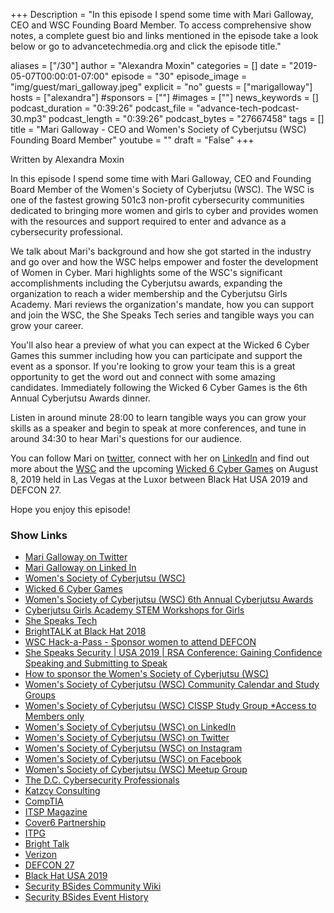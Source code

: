+++
Description = "In this episode I spend some time with Mari Galloway, CEO and WSC Founding Board Member. To access comprehensive show notes, a complete guest bio and links mentioned in the episode take a look below or go to advancetechmedia.org and click the episode title."

aliases = ["/30"]
author = "Alexandra Moxin"
categories = []
date = "2019-05-07T00:00:01-07:00"
episode = "30"
episode_image = "img/guest/mari_galloway.jpeg"
explicit = "no"
guests = ["marigalloway"]
hosts = ["alexandra"]
#sponsors = [""]
#images = [""]
news_keywords = []
podcast_duration = "0:39:26"
podcast_file = "advance-tech-podcast-30.mp3"
podcast_length = "0:39:26"
podcast_bytes = "27667458"
tags = []
title = "Mari Galloway - CEO and Women's Society of Cyberjutsu (WSC) Founding Board Member"
youtube = ""
draft = "False"
+++

Written by Alexandra Moxin

In this episode I spend some time with Mari Galloway, CEO and Founding Board Member of the Women's Society of Cyberjutsu (WSC). The WSC is one of the fastest growing 501c3 non-profit cybersecurity communities dedicated to bringing more women and girls to cyber and provides women with the resources and support required to enter and advance as a cybersecurity professional.

We talk about Mari's background and how she got started in the industry and go over and how the WSC helps empower and foster the development of Women in Cyber. Mari highlights some of the WSC's significant accomplishments including the Cyberjutsu awards, expanding the organization to reach a wider membership and the Cyberjutsu Girls Academy. Mari reviews the organization's mandate, how you can support and join the WSC, the She Speaks Tech series and tangible ways you can grow your career.

You'll also hear a preview of what you can expect at the Wicked 6 Cyber Games this summer including how you can participate and support the event as a sponsor. If you're looking to grow your team this is a great opportunity to get the word out and connect with some amazing candidates. Immediately following the Wicked 6 Cyber Games is the 6th Annual Cyberjutsu Awards dinner.

Listen in around minute 28:00 to learn tangible ways you can grow your skills as a speaker and begin to speak at more conferences, and tune in around 34:30 to hear Mari's questions for our audience.

You can follow Mari on [twitter](https://twitter.com/marigalloway), connect with her on [LinkedIn](https://www.linkedin.com/in/themarigalloway/) and find out more about the [WSC](https://womenscyberjutsu.org/) and the upcoming [Wicked 6 Cyber Games](https://wicked6.com/) on August 8, 2019 held in Las Vegas at the Luxor between Black Hat USA 2019 and DEFCON 27.

Hope you enjoy this episode!

### Show Links

* [Mari Galloway on Twitter](https://twitter.com/marigalloway)
* [Mari Galloway on Linked In](https://www.linkedin.com/in/themarigalloway/)
* [Women's Society of Cyberjutsu (WSC)](https://womenscyberjutsu.org/)
* [Wicked 6 Cyber Games](https://wicked6.com/)
* [Women's Society of Cyberjutsu (WSC) 6th Annual Cyberjutsu Awards](https://womenscyberjutsu.org/page/AwardsVegas2019)
* [Cyberjutsu Girls Academy STEM Workshops for Girls](https://womenscyberjutsu.org/mpage/CGA_Home)
* [She Speaks Tech](https://womenscyberjutsu.org/page/SHESPEAKSTECH?&hhsearchterms=%22speaks+and+tech%22)
* [BrightTALK at Black Hat 2018](https://www.brighttalk.com/summit/4267-brighttalk-black-hat-def-con-2018/)
* [WSC Hack-a-Pass - Sponsor women to attend DEFCON](https://womenscyberjutsu.org/donations/fund.asp?id=18177)
* [She Speaks Security | USA 2019 | RSA Conference: Gaining Confidence Speaking and Submitting to Speak](https://www.rsaconference.com/events/us19/agenda/she-speaks-security)
* [How to sponsor the Women's Society of Cyberjutsu (WSC)](https://womenscyberjutsu.org/page/Sponsor)
* [Women's Society of Cyberjutsu (WSC) Community Calendar and Study Groups](https://womenscyberjutsu.org/events/event_list.asp)
* [Women's Society of Cyberjutsu (WSC) CISSP Study Group *Access to Members only](https://womenscyberjutsu.org/Login.aspx)
* [Women's Society of Cyberjutsu (WSC) on LinkedIn](https://www.linkedin.com/company/women's-society-of-cyberjutsu/)
* [Women's Society of Cyberjutsu (WSC) on Twitter](https://twitter.com/WomenCyberjutsu)
* [Women's Society of Cyberjutsu (WSC) on Instagram](https://www.instagram.com/womencyberjutsu/)
* [Women's Society of Cyberjutsu (WSC) on Facebook](https://www.facebook.com/WomensCyberjutsu/)
* [Women's Society of Cyberjutsu (WSC) Meetup Group](https://www.meetup.com/WomeninCybersecurity/)
* [The D.C. Cybersecurity Professionals](https://www.meetup.com/DCCyberWarriors/)
* [Katzcy Consulting](https://katzcy.com/)
* [CompTIA](https://www.comptia.org/)
* [ITSP Magazine](https://www.itspmagazine.com/)
* [Cover6 Partnership](https://womenscyberjutsu.org/page/COVER6)
* [ITPG](https://training.itpgsecure.com/)
* [Bright Talk](https://www.brighttalk.com/)
* [Verizon](https://www.verizon.com/home/verizonglobalhome/ghp_landing.aspx)
* [DEFCON 27](https://www.defcon.org/)
* [Black Hat USA 2019](https://www.blackhat.com/us-19/?_mc=sem_x_3pvr_le_tsnr_bhus_x_x_x-bhbrand&ppc=y&kw=x&gclid=CjwKCAjwqqrmBRAAEiwAdpDXtKHhh9GduESFHwhhJcID5j_K5qAB7GBxFFgir_gZQJTSZKyWhZpeCxoCLSAQAvD_BwE)
* [Security BSides Community Wiki](http://www.securitybsides.com/w/page/12194156/FrontPage)
* [Security BSides Event History](http://www.securitybsides.com/w/page/131065302/EventHistory)